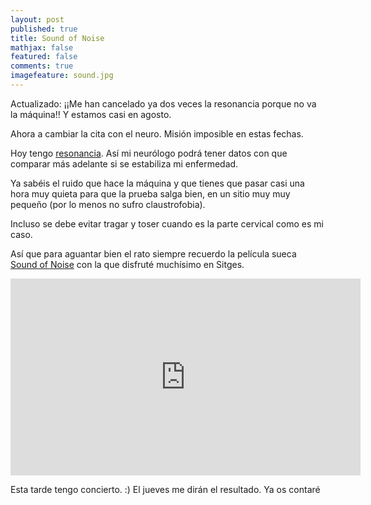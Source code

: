 ```yaml
---
layout: post
published: true
title: Sound of Noise
mathjax: false
featured: false
comments: true
imagefeature: sound.jpg
---
```




Actualizado: ¡¡Me han cancelado ya dos veces la resonancia porque no va la máquina!! Y estamos casi en agosto. 

Ahora a cambiar la cita con el neuro. Misión imposible en estas fechas.

Hoy tengo [resonancia](http://www.nlm.nih.gov/medlineplus/spanish/ency/article/003335.htm). Así mi neurólogo podrá tener datos con que comparar más adelante si se estabiliza mi enfermedad.

Ya sabéis el ruido que hace la máquina y que tienes que pasar casi una hora muy quieta para que la prueba salga bien, en un sitio muy muy pequeño (por lo menos no sufro claustrofobia).

Incluso se debe evitar tragar y toser cuando es la parte cervical como es mi caso.

Así que para aguantar bien el rato siempre recuerdo la película sueca [Sound of Noise](https://youtu.be/mo6atXeqyMQ) con la que disfruté muchísimo en Sitges.

<p class="text-center">
<iframe width="560" height="315" src="https://www.youtube.com/embed/mo6atXeqyMQ" frameborder="0" allowfullscreen></iframe>
</p>

Esta tarde tengo concierto. :)
El jueves me dirán el resultado. Ya os contaré
